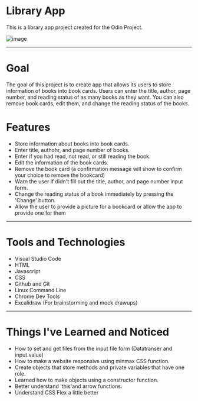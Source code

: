 # Library App

This is a library app project created for the Odin Project. 

![image](https://user-images.githubusercontent.com/105436283/189177287-82bdd13f-cc1f-4141-8d26-0a7e58987000.png)

---

# Goal

The goal of this project is to create app that allows its users to store information of books into book cards. Users can enter the title, author, page number, and reading status of as many books as they want. You can also remove book cards, edit them, and change the reading status of the books. 


# Features

- Store information about books into book cards.
- Enter title, authohr, and page number of books.
- Enter if you had read, not read, or still reading the book.
- Edit the information of the book cards.
- Remove the book card (a confirmation message will show to confirm your choice to remove the bookcard)
- Warn the user if didn't fill out the title, author, and page number input form.
- Change the reading status of a book immediately by pressing the 'Change' button.
- Allow the user to provide a picture for a bookcard or allow the app to provide one for them

---

# Tools and Technologies

- Visual Studio Code
- HTML
- Javascript
- CSS
- Github and Git
- Linux Command Line
- Chrome Dev Tools
- Excalidraw (For brainstorming and mock drawups)

---
 # Things I've Learned and Noticed
 
 - How to set and get files from the input file form (Datatranser and input.value)
 - How to make a website responsive using minmax CSS function.
 - Create objects that store methods and private variables that have one role.
 - Learned how to make objects using a constructor function.
 - Better understand 'this'and arrow functions.
 - Understand CSS Flex a little better
